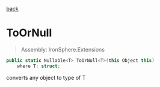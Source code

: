 ﻿

[back](/IronSphere.Extensions/types/ChangeTypeExtension)

# ToOrNull

> Assembly: IronSphere.Extensions

```csharp
public static Nullable<T> ToOrNull<T>(this Object this)
    where T: struct;
```

converts any object to type of T

 